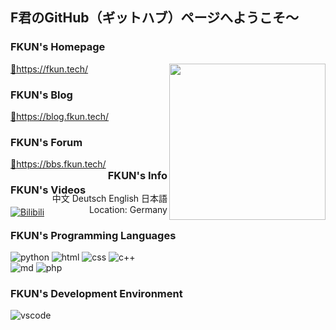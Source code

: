 ## F君のGitHub（ギットハブ）ページへようこそ～

<div>

### FKUN's Homepage

<a  href="https://fkun.tech/" target="_blank" title="访问FKUN的主页">🔗https://fkun.tech/</a>
<a  href="https://fkun.tech/" target="_blank" title="访问FKUN的主页"><img align="right" width="250px" src="https://fkun.tech/images/avatar.png"/></a>


### FKUN's Blog

<a href="https://blog.fkun.tech/" target="_blank" title="访问FKUN的博客">🔗https://blog.fkun.tech/</a>

### FKUN's Forum

<a href="https://bbs.fkun.tech/" target="_blank" title="访问FKUN的论坛">🔗https://bbs.fkun.tech/</a>

### FKUN's Videos

<p align="left">
  <a href="https://space.bilibili.com/8515147" target="_blank" title="访问FKUN的B站空间"><img src="https://fkun.tech/img/labels/bilibili.svg" alt="Bilibili"></a>

<div align="right" style="margin-top:-100px;">
<h3>FKUN's Info </h3> 
  <p>
  中文 Deutsch English 日本語
 <br>
 Location: Germany  
  </p>
</div>

### FKUN's Programming Languages
<p align="left">
  <img alt="python" src="https://fkun.tech/img/labels/py39.svg">
  <img alt="html" src="https://fkun.tech/img/labels/HTML.svg">
  <img alt="css" src="https://fkun.tech/img/labels/CSS.svg">
  <img alt="c++" src="https://fkun.tech/img/labels/C++.svg">
  <br>
  
<img alt="md" src="https://fkun.tech/img/labels/Markdown.svg">
 <img alt="php" src="https://fkun.tech/img/labels/PHP74.svg">
</p>
<div/>
<!-- <img align="right" style="margin-right:25px; margin-top:-40px;" width="200px" src="https://fkun.tech/img/FKUN_LOGO.svg" /> -->

### FKUN's Development Environment
<p align="left">
  <img alt="vscode" src="https://fkun.tech/img/labels/vscode.svg">
</p>




